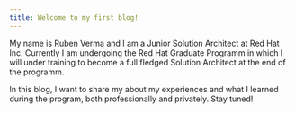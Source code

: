 ```yaml
---
title: Welcome to my first blog!
---
```


My name is Ruben Verma and I am a Junior Solution Architect at Red Hat Inc. Currently I am undergoing the Red Hat Graduate Programm in which I will under training to become a full fledged Solution Architect at the end of the programm. 

In this blog, I want to share my about my experiences and what I learned during the program, both professionally and privately. Stay tuned!
